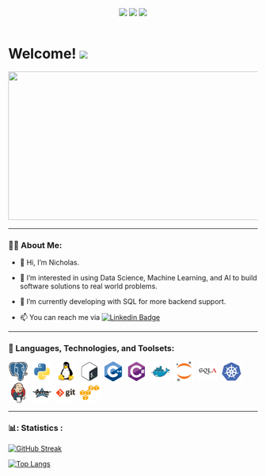 <div id="header" align="center">
  <img src="https://media.giphy.com/media/v1.Y2lkPTc5MGI3NjExODAxOWQxNjBkNTkzOGZmODQ2MjBiMWY0N2YzNDdmYmMxNWM5ZDdlNCZjdD1n/MFPXPM1nFImgYf6s25/giphy.gif" width="100"/>
  <img src="https://media.giphy.com/media/v1.Y2lkPTc5MGI3NjExMmMyNjZkMzBhMjg3MWM2NzY0ZjIwM2U0NDYzNjgwNTc0ZDFjODgwNiZjdD1z/Y2f3PjfbqZQcQot1Mb/giphy.gif" width="100"/>
  <img src="https://media.giphy.com/media/v1.Y2lkPTc5MGI3NjExODZhODJlYjdhYTY5NWZjMGU2NTNmYmIzMWQyMDQxZTQ4MGI4N2YxNiZjdD1z/LMt9638dO8dftAjtco/giphy.gif" width="100"/>
</div>

<div id="badges" align="center">
  <img src="https://komarev.com/ghpvc/?username=nbdevs" alt=""/>
</div>

<h1>
  Welcome!
  <img src="https://media.giphy.com/media/hvRJCLFzcasrR4ia7z/giphy.gif" width="30px"/>
</h1>

<div align="center">
  <img src="https://media.giphy.com/media/v1.Y2lkPTc5MGI3NjExZDhiOWJiMjQ4MDQwNGZmN2NjMzUxMGMyMTgxMzFhZmU1MzdkM2I2ZSZjdD1n/JrXas5ecb4FkwbFpIE/giphy.gif" width="600" height="300"/>
</div>

---

### :man_technologist: About Me: 

- 👋 Hi, I’m Nicholas.

- 👀 I’m interested in using Data Science, Machine Learning, and AI to build software solutions to real world problems.

- 🌱 I’m currently developing with SQL for more backend support.

- 📫 You can reach me via [![Linkedin Badge](https://img.shields.io/badge/-nicholasb.-blue?style=flat&logo=Linkedin&logoColor=white)](https://www.linkedin.com/in/nicholasbojor/)

---

### :toolbox: Languages, Technologies, and Toolsets:

<div>
  <img src="https://github.com/devicons/devicon/blob/master/icons/postgresql/postgresql-original.svg" title="PostgreSQL" alt="PostgreSQL" width="40" height="40"/>&nbsp;
  <img src="https://github.com/devicons/devicon/blob/master/icons/python/python-original.svg" title="Python" alt="Python" width="40" height="40"/>&nbsp;
  <img src="https://github.com/devicons/devicon/blob/master/icons/linux/linux-original.svg" title="Linux" alt="Linux" width="40" height="40"/>&nbsp;
  <img src="https://github.com/devicons/devicon/blob/master/icons/bash/bash-original.svg" title="Bash" alt="Bash" width="40" height="40"/>&nbsp;   
  <img src="https://github.com/devicons/devicon/blob/master/icons/cplusplus/cplusplus-original.svg" title="C++" alt="C++" width="40" height="40"/>&nbsp;  
  <img src="https://github.com/devicons/devicon/blob/master/icons/csharp/csharp-original.svg" title="C#" alt="C#" width="40" height="40"/>&nbsp; 
  <img src="https://github.com/devicons/devicon/blob/master/icons/docker/docker-original.svg" title="Docker" alt="Docker" width="40" height="40"/>&nbsp;
  <img src="https://github.com/devicons/devicon/blob/master/icons/jupyter/jupyter-original.svg" title="Jupyter" alt="Jupyter" width="40" height="40"/>&nbsp;
  <img src="https://github.com/devicons/devicon/blob/master/icons/sqlalchemy/sqlalchemy-original.svg" title="SQLAlchemy" alt="SQLAlchemy" width="40" height="40"/>&nbsp;
  <img src="https://github.com/devicons/devicon/blob/master/icons/kubernetes/kubernetes-plain.svg" title="Kubernetes" alt="Kubernetes" width="40" height="40"/>&nbsp;
  <img src="https://github.com/devicons/devicon/blob/master/icons/jenkins/jenkins-original.svg" title="Jenkins" alt="Jenkins" width="40" height="40"/>&nbsp;
  <img src="https://github.com/devicons/devicon/blob/master/icons/groovy/groovy-original.svg" title="Groovy" alt="Groovy" width="40" height="40"/>&nbsp; 
  <img src="https://github.com/devicons/devicon/blob/master/icons/git/git-original-wordmark.svg" title="Git" alt="Git" width="40" height="40"/>&nbsp;
  <img src="https://github.com/devicons/devicon/blob/master/icons/amazonwebservices/amazonwebservices-original.svg" title="AWS" **alt="AWS" width="40" height="40"/>
 </div>
 
 ---
 
 ### 📊: Statistics :
 
[![GitHub Streak](http://github-readme-streak-stats.herokuapp.com?user=nbdevs&theme=tokyonight&date_format=j%20M%5B%20Y%5D&mode=weekly)](https://git.io/streak-stats)

[![Top Langs](https://github-readme-stats.vercel.app/api/top-langs/?username=nbdevs&layout=compact&theme=tokyonight)](https://github.com/anuraghazra/github-readme-stats)
